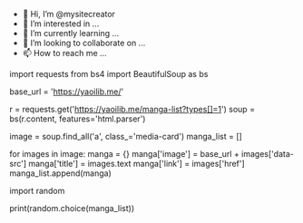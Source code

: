 - 👋 Hi, I’m @mysitecreator
- 👀 I’m interested in ...
- 🌱 I’m currently learning ...
- 💞️ I’m looking to collaborate on ...
- 📫 How to reach me ...

<!---
mysitecreator/mysitecreator is a ✨ special ✨ repository because its `README.md` (this file) appears on your GitHub profile.
You can click the Preview link to take a look at your changes.
--->
import requests
from bs4 import BeautifulSoup as bs

base_url = 'https://yaoilib.me/'

r = requests.get('https://yaoilib.me/manga-list?types[]=1')
soup = bs(r.content, features='html.parser')

image = soup.find_all('a', class_='media-card')
manga_list = []

for images in image:
  manga = {}
  manga['image'] = base_url + images['data-src']
  manga['title'] = images.text
  manga['link'] = images['href']
  manga_list.append(manga)

import random

print(random.choice(manga_list))
